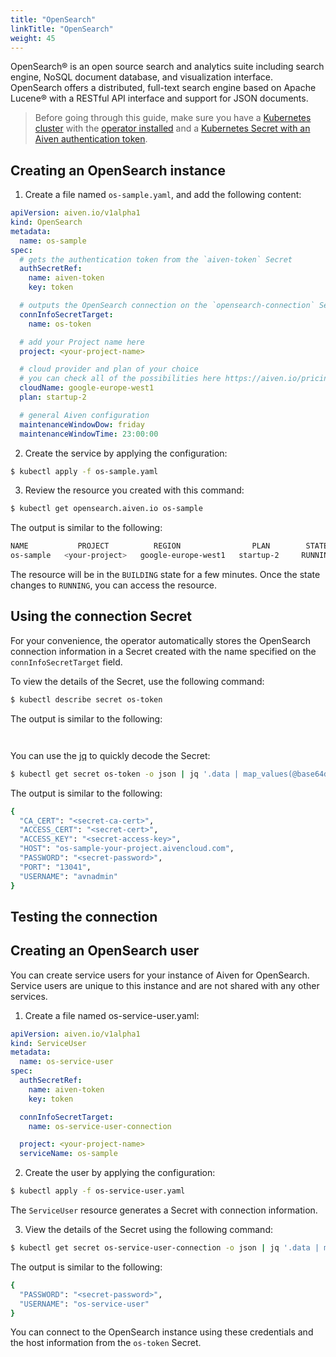 ```yaml
---
title: "OpenSearch"
linkTitle: "OpenSearch"
weight: 45
---
```


OpenSearch® is an open source search and analytics suite including search engine, NoSQL document database, and visualization interface. OpenSearch offers a distributed, full-text search engine based on Apache Lucene® with a RESTful API interface and support for JSON documents.

> Before going through this guide, make sure you have a [Kubernetes cluster](../../installation/prerequisites/) with the [operator installed](../../installation/) and a [Kubernetes Secret with an Aiven authentication token](../../authentication/).

## Creating an OpenSearch instance

1. Create a file named `os-sample.yaml`, and add the following content: 

```yaml
apiVersion: aiven.io/v1alpha1
kind: OpenSearch
metadata:
  name: os-sample
spec:
  # gets the authentication token from the `aiven-token` Secret
  authSecretRef:
    name: aiven-token
    key: token

  # outputs the OpenSearch connection on the `opensearch-connection` Secret
  connInfoSecretTarget:
    name: os-token

  # add your Project name here
  project: <your-project-name>

  # cloud provider and plan of your choice
  # you can check all of the possibilities here https://aiven.io/pricing
  cloudName: google-europe-west1
  plan: startup-2

  # general Aiven configuration
  maintenanceWindowDow: friday
  maintenanceWindowTime: 23:00:00
```

2. Create the service by applying the configuration:

```bash
$ kubectl apply -f os-sample.yaml 
```

3. Review the resource you created with this command:

```bash
$ kubectl get opensearch.aiven.io os-sample
```

The output is similar to the following:

```bash
NAME           PROJECT          REGION                PLAN        STATE
os-sample   <your-project>   google-europe-west1   startup-2     RUNNING
```

The resource will be in the `BUILDING` state for a few minutes. Once the state changes to `RUNNING`, you can access the resource.


## Using the connection Secret

For your convenience, the operator automatically stores the OpenSearch connection information in a Secret created with the
name specified on the `connInfoSecretTarget` field.

To view the details of the Secret, use the following command:

```bash
$ kubectl describe secret os-token 
```

The output is similar to the following:

```bash



```

You can use the [jq](https://github.com/stedolan/jq) to quickly decode the Secret:

```bash
$ kubectl get secret os-token -o json | jq '.data | map_values(@base64d)'
```

The output is similar to the following:

```bash
{
  "CA_CERT": "<secret-ca-cert>",
  "ACCESS_CERT": "<secret-cert>",
  "ACCESS_KEY": "<secret-access-key>",
  "HOST": "os-sample-your-project.aivencloud.com",
  "PASSWORD": "<secret-password>",
  "PORT": "13041",
  "USERNAME": "avnadmin"
}
```

## Testing the connection

## Creating an OpenSearch user

You can create service users for your instance of Aiven for OpenSearch. Service users are unique to this instance and are not shared with any other services.

1. Create a file named os-service-user.yaml:

```yaml
apiVersion: aiven.io/v1alpha1
kind: ServiceUser
metadata:
  name: os-service-user
spec:
  authSecretRef:
    name: aiven-token
    key: token

  connInfoSecretTarget:
    name: os-service-user-connection

  project: <your-project-name>
  serviceName: os-sample
```

2. Create the user by applying the configuration:

```bash
$ kubectl apply -f os-service-user.yaml
```

The `ServiceUser` resource generates a Secret with connection information. 

3. View the details of the Secret using the following command:

```bash
$ kubectl get secret os-service-user-connection -o json | jq '.data | map_values(@base64d)'
```

The output is similar to the following:

```bash
{
  "PASSWORD": "<secret-password>",
  "USERNAME": "os-service-user"
}
```

You can connect to the OpenSearch instance using these credentials and the host information from the `os-token` Secret.

